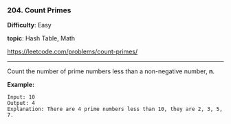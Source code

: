 ### 204. Count Primes

**Difficulty**: Easy

**topic**: Hash Table, Math

<https://leetcode.com/problems/count-primes/>

***

Count the number of prime numbers less than a non-negative number, **n**.

**Example:**

```
Input: 10
Output: 4
Explanation: There are 4 prime numbers less than 10, they are 2, 3, 5, 7.
```